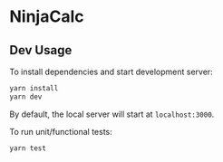 # NinjaCalc

## Dev Usage

To install dependencies and start development server:

```bash
yarn install
yarn dev
```

By default, the local server will start at `localhost:3000`.

To run unit/functional tests:

```bash
yarn test
```

